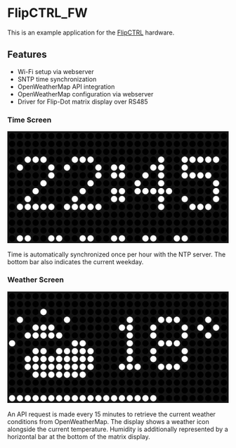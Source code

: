 # FlipCTRL_FW

This is an example application for the [FlipCTRL](https://github.com/TobiasNetzer/FlipCTRL_HW) hardware.

## Features

* Wi-Fi setup via webserver
* SNTP time synchronization
* OpenWeatherMap API integration
* OpenWeatherMap configuration via webserver
* Driver for Flip-Dot matrix display over RS485

### Time Screen
![Image](docs/flipdot_time_app.png)

Time is automatically synchronized once per hour with the NTP server. The bottom bar also indicates the current weekday.

### Weather Screen
![Image](docs/flipdot_weather_app.png)

An API request is made every 15 minutes to retrieve the current weather conditions from OpenWeatherMap. The display shows a weather icon alongside the current temperature. Humidity is additionally represented by a horizontal bar at the bottom of the matrix display.